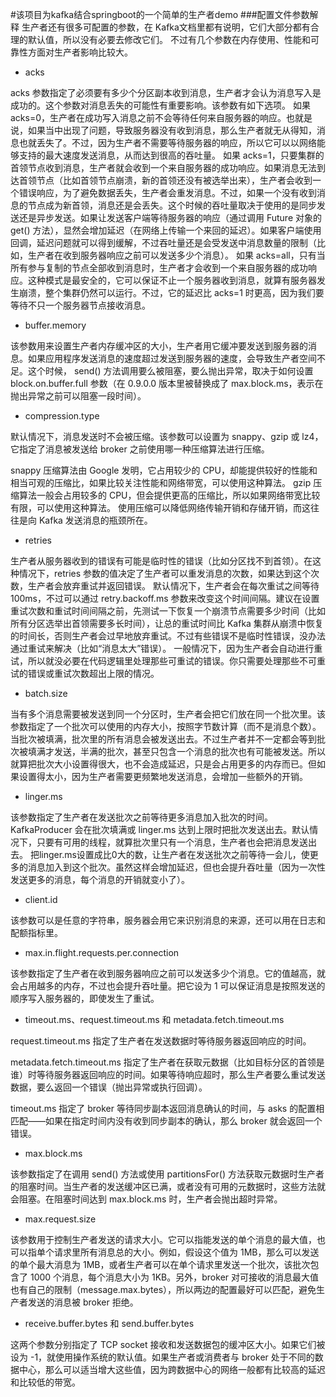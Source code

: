 #该项目为kafka结合springboot的一个简单的生产者demo
###配置文件参数解释
生产者还有很多可配置的参数，在 Kafka文档里都有说明，它们大部分都有合理的默认值，所以没有必要去修改它们。
不过有几个参数在内存使用、性能和可靠性方面对生产者影响比较大。

- acks

acks 参数指定了必须要有多少个分区副本收到消息，生产者才会认为消息写入是成功的。这个参数对消息丢失的可能性有重要影响。该参数有如下选项。
如果 acks=0，生产者在成功写入消息之前不会等待任何来自服务器的响应。也就是说，如果当中出现了问题，导致服务器没有收到消息，那么生产者就无从得知，消息也就丢失了。不过，因为生产者不需要等待服务器的响应，所以它可以以网络能够支持的最大速度发送消息，从而达到很高的吞吐量。
如果 acks=1，只要集群的首领节点收到消息，生产者就会收到一个来自服务器的成功响应。如果消息无法到达首领节点（比如首领节点崩溃，新的首领还没有被选举出来），生产者会收到一个错误响应，为了避免数据丢失，生产者会重发消息。不过，如果一个没有收到消息的节点成为新首领，消息还是会丢失。这个时候的吞吐量取决于使用的是同步发送还是异步发送。如果让发送客户端等待服务器的响应（通过调用 Future 对象的 get() 方法），显然会增加延迟（在网络上传输一个来回的延迟）。如果客户端使用回调，延迟问题就可以得到缓解，不过吞吐量还是会受发送中消息数量的限制（比如，生产者在收到服务器响应之前可以发送多少个消息）。
如果 acks=all，只有当所有参与复制的节点全部收到消息时，生产者才会收到一个来自服务器的成功响应。这种模式是最安全的，它可以保证不止一个服务器收到消息，就算有服务器发生崩溃，整个集群仍然可以运行。不过，它的延迟比 acks=1 时更高，因为我们要等待不只一个服务器节点接收消息。


- buffer.memory

该参数用来设置生产者内存缓冲区的大小，生产者用它缓冲要发送到服务器的消息。如果应用程序发送消息的速度超过发送到服务器的速度，会导致生产者空间不足。这个时候， send() 方法调用要么被阻塞，要么抛出异常，取决于如何设置 block.on.buffer.full 参数（在 0.9.0.0 版本里被替换成了 max.block.ms，表示在抛出异常之前可以阻塞一段时间）。

- compression.type

默认情况下，消息发送时不会被压缩。该参数可以设置为 snappy、gzip 或 lz4，它指定了消息被发送给 broker 之前使用哪一种压缩算法进行压缩。

snappy 压缩算法由 Google 发明，它占用较少的 CPU，却能提供较好的性能和相当可观的压缩比，如果比较关注性能和网络带宽，可以使用这种算法。
gzip 压缩算法一般会占用较多的 CPU，但会提供更高的压缩比，所以如果网络带宽比较有限，可以使用这种算法。
使用压缩可以降低网络传输开销和存储开销，而这往往是向 Kafka 发送消息的瓶颈所在。

- retries

生产者从服务器收到的错误有可能是临时性的错误（比如分区找不到首领）。在这种情况下，retries 参数的值决定了生产者可以重发消息的次数，如果达到这个次数，生产者会放弃重试并返回错误。
默认情况下，生产者会在每次重试之间等待 100ms，不过可以通过 retry.backoff.ms 参数来改变这个时间间隔。建议在设置重试次数和重试时间间隔之前，先测试一下恢复一个崩溃节点需要多少时间（比如所有分区选举出首领需要多长时间），让总的重试时间比 Kafka 集群从崩溃中恢复的时间长，否则生产者会过早地放弃重试。不过有些错误不是临时性错误，没办法通过重试来解决（比如“消息太大”错误）。
一般情况下，因为生产者会自动进行重试，所以就没必要在代码逻辑里处理那些可重试的错误。你只需要处理那些不可重试的错误或重试次数超出上限的情况。

- batch.size

当有多个消息需要被发送到同一个分区时，生产者会把它们放在同一个批次里。该参数指定了一个批次可以使用的内存大小，按照字节数计算（而不是消息个数）。当批次被填满，批次里的所有消息会被发送出去。不过生产者并不一定都会等到批次被填满才发送，半满的批次，甚至只包含一个消息的批次也有可能被发送。所以就算把批次大小设置得很大，也不会造成延迟，只是会占用更多的内存而已。但如果设置得太小，因为生产者需要更频繁地发送消息，会增加一些额外的开销。

- linger.ms

该参数指定了生产者在发送批次之前等待更多消息加入批次的时间。KafkaProducer 会在批次填满或 linger.ms 达到上限时把批次发送出去。默认情况下，只要有可用的线程，就算批次里只有一个消息，生产者也会把消息发送出去。
把linger.ms设置成比0大的数，让生产者在发送批次之前等待一会儿，使更多的消息加入到这个批次。虽然这样会增加延迟，但也会提升吞吐量（因为一次性发送更多的消息，每个消息的开销就变小了）。

- client.id

该参数可以是任意的字符串，服务器会用它来识别消息的来源，还可以用在日志和配额指标里。

- max.in.flight.requests.per.connection

该参数指定了生产者在收到服务器响应之前可以发送多少个消息。它的值越高，就会占用越多的内存，不过也会提升吞吐量。把它设为 1 可以保证消息是按照发送的顺序写入服务器的，即使发生了重试。

- timeout.ms、request.timeout.ms 和 metadata.fetch.timeout.ms

request.timeout.ms 指定了生产者在发送数据时等待服务器返回响应的时间。

metadata.fetch.timeout.ms 指定了生产者在获取元数据（比如目标分区的首领是谁）时等待服务器返回响应的时间。如果等待响应超时，那么生产者要么重试发送数据，要么返回一个错误（抛出异常或执行回调）。

timeout.ms 指定了 broker 等待同步副本返回消息确认的时间，与 asks 的配置相匹配——如果在指定时间内没有收到同步副本的确认，那么 broker 就会返回一个错误。

- max.block.ms

该参数指定了在调用 send() 方法或使用 partitionsFor() 方法获取元数据时生产者的阻塞时间。当生产者的发送缓冲区已满，或者没有可用的元数据时，这些方法就会阻塞。在阻塞时间达到 max.block.ms 时，生产者会抛出超时异常。

- max.request.size

该参数用于控制生产者发送的请求大小。它可以指能发送的单个消息的最大值，也可以指单个请求里所有消息总的大小。例如，假设这个值为 1MB，那么可以发送的单个最大消息为 1MB，或者生产者可以在单个请求里发送一个批次，该批次包含了 1000 个消息，每个消息大小为 1KB。另外，broker 对可接收的消息最大值也有自己的限制（message.max.bytes），所以两边的配置最好可以匹配，避免生产者发送的消息被 broker 拒绝。

- receive.buffer.bytes 和 send.buffer.bytes

这两个参数分别指定了 TCP socket 接收和发送数据包的缓冲区大小。如果它们被设为 -1，就使用操作系统的默认值。如果生产者或消费者与 broker 处于不同的数据中心，那么可以适当增大这些值，因为跨数据中心的网络一般都有比较高的延迟和比较低的带宽。



